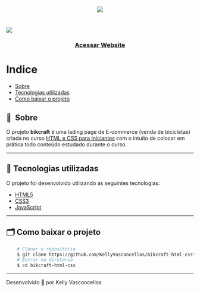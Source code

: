 <h1 align="center">
    <img src="public/Bikcraft.png">
</h1>

<h1>
    <img src="public/apresentacao.gif">
</h1>

<h3 align="center">
    <a href="https://kellyvasconcellos.github.io/bikcraft-html-css/">Acessar Website</a>
<h3 >

# Indice

- [Sobre](#-sobre)
- [Tecnologias utilizadas](#-tecnologias-utilizadas)
- [Como baixar o projeto](#-como-baixar-o-projeto)

## 🔖&nbsp; Sobre

O projeto **bikcraft** é uma lading page de E-commerce (venda de bicicletas) criada no curso [HTML e CSS para Iniciantes](https://www.origamid.com) com o intuito de colocar em prática todo conteúdo estudado durante o curso.

---

## 🚀 Tecnologias utilizadas

O projeto foi desenvolvido utilizando as seguintes tecnologias:

- [HTML5](https://developer.mozilla.org/pt-BR/docs/Web/HTML)
- [CSS3](https://developer.mozilla.org/pt-BR/docs/Web/CSS)
- [JavaScript](https://developer.mozilla.org/pt-BR/docs/Web/JavaScript)

---

## 🗂 Como baixar o projeto

```bash
    # Clonar o repositório
    $ git clone https://github.com/KellyVasconcellos/bikcraft-html-csst.git
    # Entrar no diretório
    $ cd bikcraft-html-css
```

---

Desenvolvido 💜 por Kelly Vasconcellos


